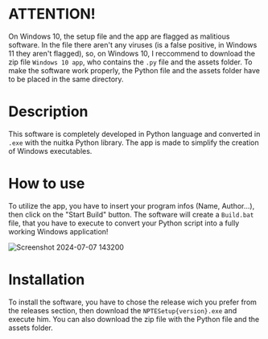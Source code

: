 # ATTENTION!
On Windows 10, the setup file and the app are flagged as malitious software. In the file there aren't any viruses (is a false positive, in Windows 11 they aren't flagged), so, on Windows 10, I reccommend to download the zip file `Windows 10 app`, who contains the `.py` file and the assets folder. To make the software work properly, the Python file and the assets folder have to be placed in the same directory.

# Description
This software is completely developed in Python language and converted in `.exe` with the nuitka Python library.
The app is made to simplify the creation of Windows executables.

# How to use
To utilize the app, you have to insert your program infos (Name, Author...), then click on the "Start Build" button. The software will create a `Build.bat` file, that you have to execute to convert your Python script into a fully working Windows application!

![Screenshot 2024-07-07 143200](https://github.com/Anakin-bb8/NPTE-Nuitka_Python_to_Exexutables/assets/174937049/3b03cef6-2d3c-4616-8b16-42ea5537a07a)

# Installation
To install the software, you have to chose the release wich you prefer from the releases section, then download the `NPTESetup{version}.exe` and execute him. You can also download the zip file with the Python file and the assets folder.
